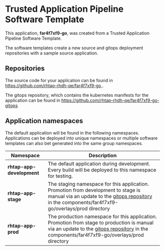 # Trusted Application Pipeline Software Template

This application, **far4f7xf9-go**, was created from a Trusted Application Pipeline Software Template.

The software templates create a new source and gitops deployment repositories with a sample source application. 

## Repositories

The source code for your application can be found in [https://github.com/rhtap-rhdh-qe/far4f7xf9-go ](https://github.com/rhtap-rhdh-qe/far4f7xf9-go ).
 
The gitops repository, which contains the kubernetes manifests for the application can be found in 
[https://github.com/rhtap-rhdh-qe/far4f7xf9-go-gitops ](https://github.com/rhtap-rhdh-qe/far4f7xf9-go-gitops ) 

## Application namespaces 

The default application will be found in the following namespaces. Applications can be deployed into unique namespaces or multiple software templates can also bet generated into the same group namespaces.  

|  Namespace   |  Description   |  
| -------- | -------- |   
| **rhtap-app-development** | The default application during development. Every build will be deployed to this namespace for testing. | 
| **rhtap-app-stage** | The staging namespace for this application. Promotion from development to stage is manual via an update to the [gitops repository](https://github.com/rhtap-rhdh-qe/far4f7xf9-go-gitops ) in the components/far4f7xf9-go/overlays/prod directory |  
| **rhtap-app-prod** | The production namespace for this application. Promotion from stage to production is manual via an update to the [gitops repository](https://github.com/rhtap-rhdh-qe/far4f7xf9-go-gitops ) in the components/far4f7xf9-go/overlays/prod directory | 